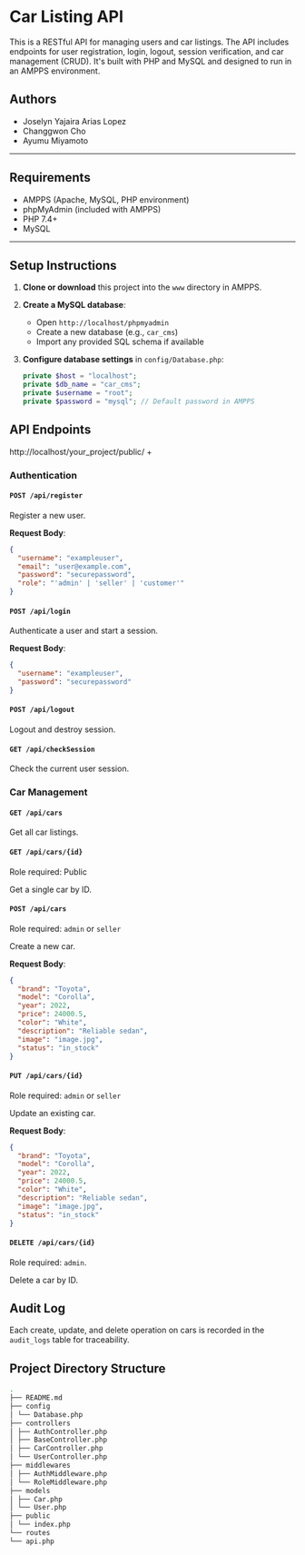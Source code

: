 # Car Listing API

This is a RESTful API for managing users and car listings. The API includes endpoints for user registration, login, logout, session verification, and car management (CRUD). It's built with PHP and MySQL and designed to run in an AMPPS environment.

## Authors

- Joselyn Yajaira Arias Lopez
- Changgwon Cho
- Ayumu Miyamoto

---

## Requirements

- AMPPS (Apache, MySQL, PHP environment)
- phpMyAdmin (included with AMPPS)
- PHP 7.4+
- MySQL

---

## Setup Instructions

1. **Clone or download** this project into the `www` directory in AMPPS.

2. **Create a MySQL database**:

   - Open `http://localhost/phpmyadmin`
   - Create a new database (e.g., `car_cms`)
   - Import any provided SQL schema if available

3. **Configure database settings** in `config/Database.php`:
   ```php
   private $host = "localhost";
   private $db_name = "car_cms";
   private $username = "root";
   private $password = "mysql"; // Default password in AMPPS
   ```

## API Endpoints

http://localhost/your_project/public/ +

### Authentication

#### `POST /api/register`

Register a new user.

**Request Body**:

```json
{
  "username": "exampleuser",
  "email": "user@example.com",
  "password": "securepassword",
  "role": "'admin' | 'seller' | 'customer'"
}
```

#### `POST /api/login`

Authenticate a user and start a session.

**Request Body**:

```json
{
  "username": "exampleuser",
  "password": "securepassword"
}
```

#### `POST /api/logout`

Logout and destroy session.

#### `GET /api/checkSession`

Check the current user session.

### Car Management

#### `GET /api/cars`

Get all car listings.

#### `GET /api/cars/{id}`

Role required: Public

Get a single car by ID.

#### `POST /api/cars`

Role required: `admin` or `seller`

Create a new car.

**Request Body**:

```json
{
  "brand": "Toyota",
  "model": "Corolla",
  "year": 2022,
  "price": 24000.5,
  "color": "White",
  "description": "Reliable sedan",
  "image": "image.jpg",
  "status": "in_stock"
}
```

#### `PUT /api/cars/{id}`

Role required: `admin` or `seller`

Update an existing car.

**Request Body**:

```json
{
  "brand": "Toyota",
  "model": "Corolla",
  "year": 2022,
  "price": 24000.5,
  "color": "White",
  "description": "Reliable sedan",
  "image": "image.jpg",
  "status": "in_stock"
}
```

#### `DELETE /api/cars/{id}`

Role required: `admin`.

Delete a car by ID.

## Audit Log

Each create, update, and delete operation on cars is recorded in the `audit_logs` table for traceability.

## Project Directory Structure

```bash
.
├── README.md
├── config
│ └── Database.php
├── controllers
│ ├── AuthController.php
│ ├── BaseController.php
│ ├── CarController.php
│ └── UserController.php
├── middlewares
│ ├── AuthMiddleware.php
│ └── RoleMiddleware.php
├── models
│ ├── Car.php
│ └── User.php
├── public
│ └── index.php
└── routes
└── api.php
```
